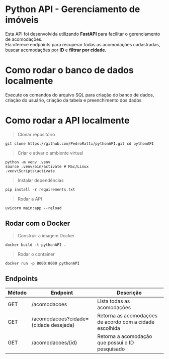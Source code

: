 # Python API - Gerenciamento de imóveis

Esta API foi desenvolvida utilizando **FastAPI** para facilitar o gerenciamento de acomodações.  
Ela oferece endpoints para recuperar todas as acomodações cadastradas, buscar acomodações por **ID** e **filtrar por cidade**.

# Como rodar o banco de dados localmente
Execute os comandos do arquivo SQL para criação do banco de dados, criação do usuário, criação da tabela e preenchimento dos dados

# Como rodar a API localmente

>Clonar repositório

`git clone https://github.com/PedroRatti/pythonAPI.git cd pythonAPI`

>Criar e ativar o ambiente virtual

`python -m venv .venv`  
`source .venv/bin/activate # Mac/Linux`   
`.venv\Scripts\activate`  

>Instalar dependências

`pip install -r requirements.txt`

>Rodar a API

`uvicorn main:app --reload`

## Rodar com o Docker

>Construir a imagem Docker

`docker build -t pythonAPI .`

>Rodar o container

`docker run -p 8000:8000 pythonAPI`

## Endpoints

| Método |Endpoint                         |Descrição                        |
|--------|-------------------------------|-----------------------------|
| GET	  |/acomodacoes            |Lista todas as acomodações            |
| GET    |/acomodacoes?cidade={cidade desejada}            |Retorna as acomodações de acordo com a cidade escolhida            |
| GET    |/acomodacoes/{id}|Retorna a acomodação que possui o ID pesquisado|


